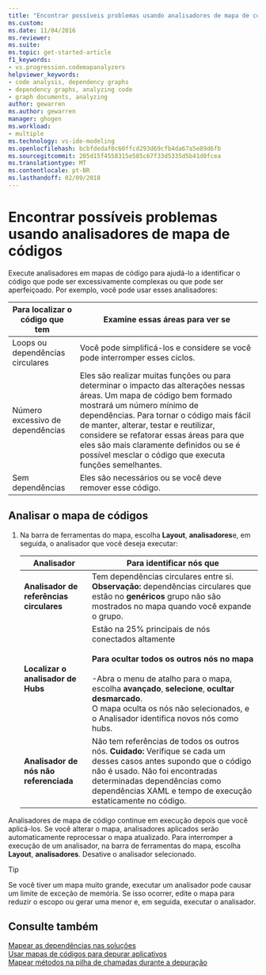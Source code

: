 ```yaml
---
title: "Encontrar possíveis problemas usando analisadores de mapa de código | Microsoft Docs"
ms.custom: 
ms.date: 11/04/2016
ms.reviewer: 
ms.suite: 
ms.topic: get-started-article
f1_keywords:
- vs.progression.codemapanalyzers
helpviewer_keywords:
- code analysis, dependency graphs
- dependency graphs, analyzing code
- graph documents, analyzing
author: gewarren
ms.author: gewarren
manager: ghogen
ms.workload:
- multiple
ms.technology: vs-ide-modeling
ms.openlocfilehash: bcbfdedaf0c60ffcd293d69cfb4da67a5e89d6fb
ms.sourcegitcommit: 205d15f4558315e585c67f33d5335d5b41d0fcea
ms.translationtype: MT
ms.contentlocale: pt-BR
ms.lasthandoff: 02/09/2018
---
```

# <a name="find-potential-problems-using-code-map-analyzers"></a>Encontrar possíveis problemas usando analisadores de mapa de códigos
Execute analisadores em mapas de código para ajudá-lo a identificar o código que pode ser excessivamente complexas ou que pode ser aperfeiçoado. Por exemplo, você pode usar esses analisadores:  
  
|**Para localizar o código que tem**|**Examine essas áreas para ver se**|  
|-------------------------------|--------------------------------------------|  
|Loops ou dependências circulares|Você pode simplificá-los e considere se você pode interromper esses ciclos.|  
|Número excessivo de dependências|Eles são realizar muitas funções ou para determinar o impacto das alterações nessas áreas. Um mapa de código bem formado mostrará um número mínimo de dependências. Para tornar o código mais fácil de manter, alterar, testar e reutilizar, considere se refatorar essas áreas para que eles são mais claramente definidos ou se é possível mesclar o código que executa funções semelhantes.|  
|Sem dependências|Eles são necessários ou se você deve remover esse código.|  
  
## <a name="analyze-code-maps"></a>Analisar o mapa de códigos  
  
1.  Na barra de ferramentas do mapa, escolha **Layout**, **analisadores**e, em seguida, o analisador que você deseja executar:  
  
    |**Analisador**|**Para identificar nós que**|  
    |------------------|--------------------------------|  
    |**Analisador de referências circulares**|Tem dependências circulares entre si. **Observação:** dependências circulares que estão no **genéricos** grupo não são mostrados no mapa quando você expande o grupo.|  
    |**Localizar o analisador de Hubs**|Estão na 25% principais de nós conectados altamente<br /><br /> **Para ocultar todos os outros nós no mapa**<br /><br /> -Abra o menu de atalho para o mapa, escolha **avançado**, **selecione**, **ocultar desmarcado**.<br />     O mapa oculta os nós não selecionados, e o Analisador identifica novos nós como hubs.|  
    |**Analisador de nós não referenciada**|Não tem referências de todos os outros nós. **Cuidado:** Verifique se cada um desses casos antes supondo que o código não é usado. Não foi encontradas determinadas dependências como dependências XAML e tempo de execução estaticamente no código.|  
  
 Analisadores de mapa de código continue em execução depois que você aplicá-los. Se você alterar o mapa, analisadores aplicados serão automaticamente reprocessar o mapa atualizado. Para interromper a execução de um analisador, na barra de ferramentas do mapa, escolha **Layout**, **analisadores**. Desative o analisador selecionado.  
  
> [!TIP]
>  Se você tiver um mapa muito grande, executar um analisador pode causar um limite de exceção de memória. Se isso ocorrer, edite o mapa para reduzir o escopo ou gerar uma menor e, em seguida, executar o analisador.  
  
## <a name="see-also"></a>Consulte também  
 [Mapear as dependências nas soluções](../modeling/map-dependencies-across-your-solutions.md)   
 [Usar mapas de códigos para depurar aplicativos](../modeling/use-code-maps-to-debug-your-applications.md)   
 [Mapear métodos na pilha de chamadas durante a depuração](../debugger/map-methods-on-the-call-stack-while-debugging-in-visual-studio.md)